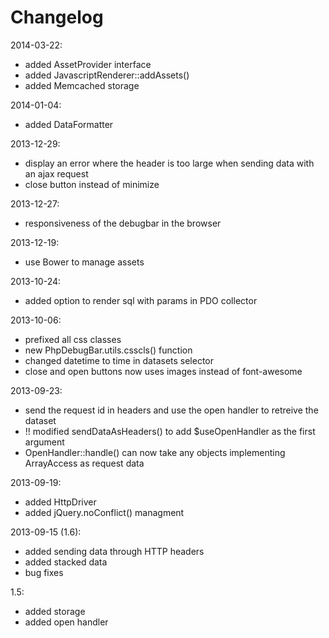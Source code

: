 # Changelog

2014-03-22:

 - added AssetProvider interface
 - added JavascriptRenderer::addAssets()
 - added Memcached storage

2014-01-04:

 - added DataFormatter

2013-12-29:

 - display an error where the header is too large when sending data with an ajax request
 - close button instead of minimize

2013-12-27:

 - responsiveness of the debugbar in the browser

2013-12-19:

 - use Bower to manage assets

2013-10-24:

 - added option to render sql with params in PDO collector

2013-10-06:

 - prefixed all css classes
 - new PhpDebugBar.utils.csscls() function
 - changed datetime to time in datasets selector
 - close and open buttons now uses images instead of font-awesome

2013-09-23:

 - send the request id in headers and use the open handler to retreive the dataset
 - !! modified sendDataAsHeaders() to add $useOpenHandler as the first argument
 - OpenHandler::handle() can now take any objects implementing ArrayAccess as request data

2013-09-19:

 - added HttpDriver
 - added jQuery.noConflict() managment

2013-09-15 (1.6):

 - added sending data through HTTP headers
 - added stacked data
 - bug fixes

1.5:

 - added storage
 - added open handler
